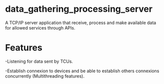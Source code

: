 # data_gathering_processing_server
A TCP/IP server application that receive, process and make available data for allowed services through APIs.

# Features
-Listening for data sent by TCUs.

-Establish connexion to devices and be able to establish others connexions concurrently (Multithreading features).
